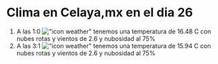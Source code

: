 # Clima en Celaya,mx en el dia 26

1. A las 1:0 !["icon weather"](http://openweathermap.org/img/w/04n.png) tenemos una temperatura de 16.48 C con nubes rotas y  vientos de 2.6 y nubosidad al 75%
1. A las 3:1 !["icon weather"](http://openweathermap.org/img/w/04n.png) tenemos una temperatura de 15.94 C con nubes rotas y  vientos de 2.6 y nubosidad al 75%
